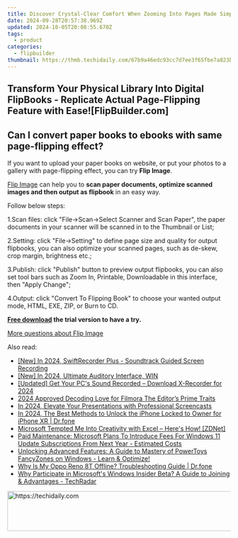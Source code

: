 ```yaml
---
title: Discover Crystal-Clear Comfort When Zooming Into Pages Made Simple by FlipBuilder – Start at flipbuilder.com Now!
date: 2024-09-28T20:57:38.969Z
updated: 2024-10-05T20:08:55.670Z
tags:
  - product
categories:
  - flipbuilder
thumbnail: https://thmb.techidaily.com/67b9a46edc93cc7d7ee3f65fbe7a823bf8c1214de87337d167efacd25af9eafd.jpg
---
```


## Transform Your Physical Library Into Digital FlipBooks - Replicate Actual Page-Flipping Feature with Ease![FlipBuilder.com]

## Can I convert paper books to ebooks with same page-flipping effect?

If you want to upload your paper books on website, or put your photos to a gallery with page-flipping effect, you can try **Flip Image**. 

[Flip Image](https://tools.techidaily.com/flipbuilder/products/) can help you to **scan paper documents, optimize scanned images and then output as flipbook** in an easy way.

Follow below steps:

1.Scan files: click "File->Scan->Select Scanner and Scan Paper", the paper documents in your scanner will be scanned in to the Thumbnail or List;

2.Setting: click "File->Setting" to define page size and quality for output flipbooks, you can also optimize your scanned pages, such as de-skew, crop margin, brightness etc.;

3.Publish: click "Publish" button to preview output flipbooks, you can also set tool bars such as Zoom In, Printable, Downloadable in this interface, then "Apply Change";

4.Output: click "Convert To Flipping Book" to choose your wanted output mode, HTML, EXE, ZIP, or Burn to CD.

**[Free download](https://tools.techidaily.com/flipbuilder/products/) the trial version to have a try.** 

[More questions about Flip Image](https://tools.techidaily.com/flipbuilder/products/)

<ins class="adsbygoogle"
     style="display:block"
     data-ad-format="autorelaxed"
     data-ad-client="ca-pub-7571918770474297"
     data-ad-slot="1223367746"></ins>

<ins class="adsbygoogle"
     style="display:block"
     data-ad-client="ca-pub-7571918770474297"
     data-ad-slot="8358498916"
     data-ad-format="auto"
     data-full-width-responsive="true"></ins>

<span class="atpl-alsoreadstyle">Also read:</span>
<div><ul>
<li><a href="https://video-capture.techidaily.com/new-in-2024-swiftrecorder-plus-soundtrack-guided-screen-recording/"><u>[New] In 2024, SwiftRecorder Plus - Soundtrack Guided Screen Recording</u></a></li>
<li><a href="https://fox-info.techidaily.com/new-in-2024-ultimate-auditory-interface-win/"><u>[New] In 2024, Ultimate Auditory Interface, WIN</u></a></li>
<li><a href="https://on-screen-recording.techidaily.com/updated-get-your-pcs-sound-recorded-download-x-recorder-for-2024/"><u>[Updated] Get Your PC's Sound Recorded – Download X-Recorder for 2024</u></a></li>
<li><a href="https://fox-glue.techidaily.com/2024-approved-decoding-love-for-filmora-the-editors-prime-traits/"><u>2024 Approved Decoding Love for Filmora The Editor’s Prime Traits</u></a></li>
<li><a href="https://screen-video-capture.techidaily.com/in-2024-elevate-your-presentations-with-professional-screencasts/"><u>In 2024, Elevate Your Presentations with Professional Screencasts</u></a></li>
<li><a href="https://iphone-unlock.techidaily.com/in-2024-the-best-methods-to-unlock-the-iphone-locked-to-owner-for-iphone-xr-drfone-by-drfone-ios/"><u>In 2024, The Best Methods to Unlock the iPhone Locked to Owner for iPhone XR | Dr.fone</u></a></li>
<li><a href="https://win-fantastic.techidaily.com/microsoft-tempted-me-into-creativity-with-excel-heres-how-zdnet/"><u>Microsoft Tempted Me Into Creativity with Excel – Here's How! [ZDNet]</u></a></li>
<li><a href="https://win-fantastic.techidaily.com/paid-maintenance-microsoft-plans-to-introduce-fees-for-windows-11-update-subscriptions-from-next-year-estimated-costs/"><u>Paid Maintenance: Microsoft Plans To Introduce Fees For Windows 11 Update Subscriptions From Next Year - Estimated Costs</u></a></li>
<li><a href="https://win-fantastic.techidaily.com/unlocking-advanced-features-a-guide-to-mastery-of-powertoys-fancyzones-on-windows-learn-and-optimize/"><u>Unlocking Advanced Features: A Guide to Mastery of PowerToys FancyZones on Windows - Learn & Optimize!</u></a></li>
<li><a href="https://howto.techidaily.com/why-is-my-oppo-reno-8t-offline-troubleshooting-guide-drfone-by-drfone-fix-android-problems-fix-android-problems/"><u>Why Is My Oppo Reno 8T Offline? Troubleshooting Guide | Dr.fone</u></a></li>
<li><a href="https://win-fantastic.techidaily.com/why-participate-in-microsofts-windows-insider-beta-a-guide-to-joining-and-advantages-techradar/"><u>Why Participate in Microsoft's Windows Insider Beta? A Guide to Joining & Advantages - TechRadar</u></a></li>
</ul></div>

<!-- affiliate ads begin -->
<a href="https://appsumo.8odi.net/c/5597632/2094414/7443" target="_top" id="2094414">
  <img src="//a.impactradius-go.com/display-ad/7443-2094414" border="0" alt="https://techidaily.com" width="728" height="90"/>
</a>
<img height="0" width="0" src="https://appsumo.8odi.net/i/5597632/2094414/7443" style="position:absolute;visibility:hidden;" border="0" />
<!-- affiliate ads end -->

